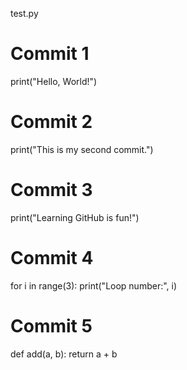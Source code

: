 test.py
# Commit 1
print("Hello, World!")
# Commit 2
print("This is my second commit.")
# Commit 3
print("Learning GitHub is fun!")
# Commit 4
for i in range(3):
    print("Loop number:", i)
# Commit 5
def add(a, b):
    return a + b
